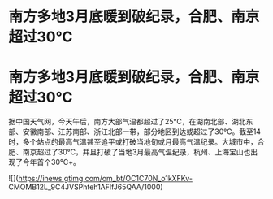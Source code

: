 # 南方多地3月底暖到破纪录，合肥、南京超过30℃

# 南方多地3月底暖到破纪录，合肥、南京超过30℃

据中国天气网，今天午后，南方大部气温都超过了25℃，在湖南北部、湖北东部、安徽南部、江苏南部、浙江北部一带，部分地区到达或超过了30℃。截至14时，多个站点的最高气温甚至追平或打破当地旬或月最高气温纪录。大城市中，合肥、南京超过了30℃，并且打破了当地3月最高气温纪录，杭州、上海宝山也出现了今年首个30℃+。

![](https://inews.gtimg.com/om_bt/OC1C70N_o1kXFKv-
CMOMB12L_9C4JVSPhteh1AFlfJ65QAA/1000)

